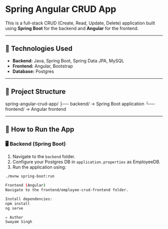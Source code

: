# Spring Angular CRUD App

This is a full-stack CRUD (Create, Read, Update, Delete) application built using **Spring Boot** for the backend and **Angular** for the frontend.

---

## 🚀 Technologies Used

- **Backend:** Java, Spring Boot, Spring Data JPA, MySQL
- **Frontend:** Angular, Bootstrap
- **Database:** Postgres

---

## 📁 Project Structure
spring-angular-crud-app/
├── backend/ → Spring Boot application
└── frontend/ → Angular frontend


---

## 🔧 How to Run the App

### 🖥️ Backend (Spring Boot)

1. Navigate to the `backend` folder.
2. Configure your Postgres DB in `application.properties` as EmployeeDB.
3. Run the application using:

```bash
./mvnw spring-boot:run

Frontend (Angular)
Navigate to the frontend/employee-crud-frontend folder.

Install dependencies:
npm install
ng serve

✍️ Author
Swayam Singh
